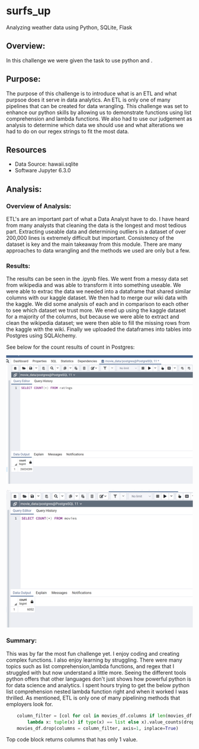 # surfs_up
Analyzing weather data using Python, SQLite, Flask
## Overview:
In this challenge we were given the task to use python and .  

## Purpose:
The purpose of this challenge is to introduce what is an ETL and what purpsoe does it serve in data analytics. An ETL is only one of many pipelines that can be created for data wrangling. This challenge was set to enhance our python skills by allowing us to demonstrate functions using list comprehension and lambda functions. We also had to use our judgement as analysis to determine which data we should use and what alterations we had to do on our regex strings to fit the most data. 

## Resources
* Data Source: hawaii.sqlite
* Software Jupyter 6.3.0  

## Analysis:
### Overview of Analysis:
ETL's are an important part of what a Data Analyst have to do. I have heard from many analysts that cleaning the data is the longest and most tedious part. Extracting useable data and determining outliers in a dataset of over 200,000 lines is extremely difficult but important. Consistency of the dataset is key and the main takeaway from this module. There are many approaches to data wrangling and the methods we used are only but a few.  

### Results:
The results can be seen in the .ipynb files. We went from a messy data set from wikipedia and was able to transform it into something useable. We were able to extrac the data we needed into a dataframe that shared similar columns with our kaggle dataset. We then had to merge our wiki data with the kaggle. We did some analysis of each and in comparison to each other to see which dataset we trust more. We ened up using the kaggle dataset for a majority of the columns, but because we were able to extract and clean the wikipedia dataset; we were then able to fill the missing rows from the kaggle with the wiki. Finally we uploaded the dataframes into tables into Postgres using SQLAlchemy. 

See below for the count results of count in Postgres:

![SQL Ratings Count](https://github.com/lo7kyle/Movies-ETL/blob/main/Resources/Ratings%20import%20count.PNG) 

![SQL movies Count](https://github.com/lo7kyle/Movies-ETL/blob/main/Resources/movies_df%20import%20count.PNG) 



### Summary:
This was by far the most fun challenge yet. I enjoy coding and creating complex functions. I also enjoy learning by struggling. There were many topics such as list comprehension,lambda functions, and regex that I struggled with but now understand a little more. Seeing the different tools python offers that other languages don't just shows how powerful python is for data science and analytics. I spent hours trying to get the below python list comprehension nested lambda function right and when it worked I was thrilled. As mentioned, ETL is only one of many pipelining methods that employers look for. 

``` python
    column_filter = [col for col in movies_df.columns if len(movies_df[col].apply(
        lambda x: tuple(x) if type(x) == list else x).value_counts(dropna=False)) == 1]
    movies_df.drop(columns = column_filter, axis=1, inplace=True)
```
Top code block returns columns that has only 1 value. 